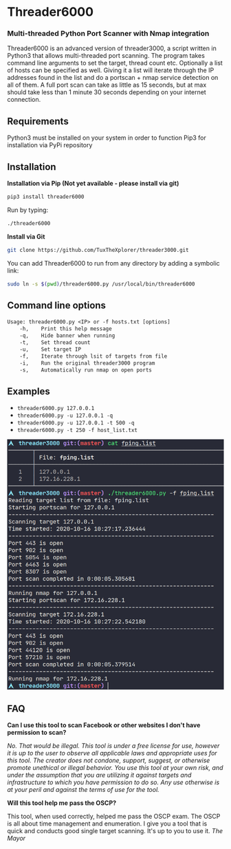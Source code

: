 # Threader6000 
### Multi-threaded Python Port Scanner with Nmap integration

Threader6000 is an advanced version of threader3000, a script written in Python3 that allows multi-threaded port scanning. The program takes command line arguments to set the target, thread count etc. Optionally a list of hosts can be specified as well. Giving it a list will iterate through the IP addresses found in the list and do a portscan + nmap service detection on all of them. A full port scan can take as little as 15 seconds, but at max should take less than 1 minute 30 seconds depending on your internet connection.

## Requirements
Python3 must be installed on your system in order to function
Pip3 for installation via PyPi repository

## Installation
**Installation via Pip (Not yet available - please install via git)**

```bash 
pip3 install threader6000
```

Run by typing:
```bash
./threader6000
```

**Install via Git**
```bash
git clone https://github.com/TuxTheXplorer/threader3000.git
```

You can add Threader6000 to run from any directory by adding a symbolic link:

```bash
sudo ln -s $(pwd)/threader6000.py /usr/local/bin/threader6000
```

## Command line options
```
Usage: threader6000.py <IP> or -f hosts.txt [options]
    -h,    Print this help message
    -q,    Hide banner when running
    -t,    Set thread count
    -u,    Set target IP
    -f,    Iterate through lsit of targets from file
    -i,    Run the original threader3000 program
    -s,    Automatically run nmap on open ports
```

## Examples
- `threader6000.py 127.0.0.1`
- `threader6000.py -u 127.0.0.1 -q`
- `threader6000.py -u 127.0.0.1 -t 500 -q`
- `threader6000.py -t 250 -f host_list.txt`

![Example](Example.png)

## FAQ

**Can I use this tool to scan Facebook or other websites I don't have permission to scan?**

*No. That would be illegal.  This tool is under a free license for use, however it is up to the user to observe all applicable laws and appropriate uses for this tool.  The creator does not condone, support, suggest, or otherwise promote unethical or illegal behavior.  You use this tool at your own risk, and under the assumption that you are utilizing it against targets and infrastructure to which you have permission to do so.  Any use otherwise is at your peril and against the terms of use for the tool.*

**Will this tool help me pass the OSCP?**

This tool, when used correctly, helped me pass the OSCP exam. The OSCP is all about time management and enumeration. I give you a tool that is quick and conducts good single target scanning.  It's up to you to use it. _The Mayor_ 
